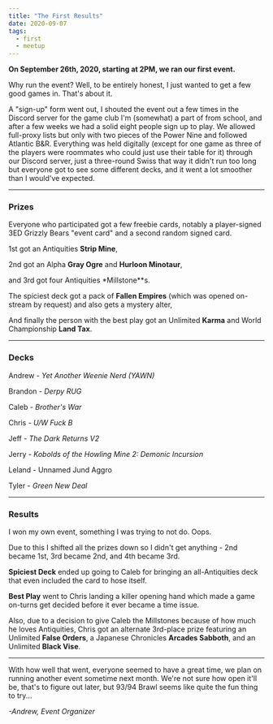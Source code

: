 ```yaml
---
title: "The First Results"
date: 2020-09-07
tags:
  - first
  - meetup
---
```


**On September 26th, 2020, starting at 2PM, we ran our first event.**

Why run the event? Well, to be entirely honest, I just wanted to get a few good games in. That's about it.

A "sign-up" form went out, I shouted the event out a few times in the Discord server for the game club I'm (somewhat) a part of from school, and after a few weeks we had a solid eight people sign up to play. We allowed full-proxy lists but only with two pieces of the Power Nine and followed Atlantic B&R. Everything was held digitally (except for one game as three of the players were roommates who could just use their table for it) through our Discord server, just a three-round Swiss that way it didn't run too long but everyone got to see some different decks, and it went a lot smoother than I would've expected.

---

### Prizes

Everyone who participated got a few freebie cards, notably a player-signed 3ED Grizzly Bears "event card" and a second random signed card.

1st got an Antiquities **Strip Mine**,

2nd got an Alpha **Gray Ogre** and **Hurloon Minotaur**,

and 3rd got four Antiquities *Millstone**s.

The spiciest deck got a pack of **Fallen Empires** (which was opened on-stream by request) and also gets a mystery alter,

And finally the person with the best play got an Unlimited **Karma** and World Championship **Land Tax**.

---

### Decks

Andrew - *Yet Another Weenie Nerd (YAWN)*

Brandon - *Derpy RUG*

Caleb - *Brother's War*

Chris - *U/W Fuck B*

Jeff - *The Dark Returns V2*

Jerry - *Kobolds of the Howling Mine 2: Demonic Incursion*

Leland - Unnamed Jund Aggro

Tyler - *Green New Deal*

---

### Results

I won my own event, something I was trying to not do. Oops.

Due to this I shifted all the prizes down so I didn't get anything - 2nd became 1st, 3rd became 2nd, and 4th became 3rd.

**Spiciest Deck** ended up going to Caleb for bringing an all-Antiquities deck that even included the card to hose itself.

**Best Play** went to Chris landing a killer opening hand which made a game on-turns get decided before it ever became a time issue.

Also, due to a decision to give Caleb the Millstones because of how much he loves Antiquities, Chris got an alternate 3rd-place prize featuring an Unlimited **False Orders**, a Japanese Chronicles **Arcades Sabboth**, and an Unlimited **Black Vise**.

---

With how well that went, everyone seemed to have a great time, we plan on running another event sometime next month. We're not sure how open it'll be, that's to figure out later, but 93/94 Brawl seems like quite the fun thing to try...

*-Andrew, Event Organizer*
